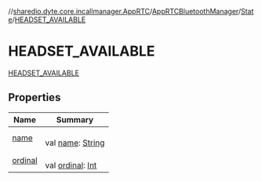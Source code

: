 //[shared](../../../../../index.md)[io.dyte.core.incallmanager.AppRTC](../../../index.md)/[AppRTCBluetoothManager](../../index.md)/[State](../index.md)/[HEADSET_AVAILABLE](index.md)

# HEADSET_AVAILABLE


[HEADSET_AVAILABLE](index.md)

## Properties

| Name | Summary |
|---|---|
| [name](../../../../com.dyte.mobilecorekmm.incallmanager/-in-call-manager-module/-audio-manager-state/-r-u-n-n-i-n-g/index.md#-372974862%2FProperties%2F-270334668) | <br/>val [name](../../../../com.dyte.mobilecorekmm.incallmanager/-in-call-manager-module/-audio-manager-state/-r-u-n-n-i-n-g/index.md#-372974862%2FProperties%2F-270334668): [String](https://kotlinlang.org/api/latest/jvm/stdlib/kotlin/-string/index.html) |
| [ordinal](../../../../com.dyte.mobilecorekmm.incallmanager/-in-call-manager-module/-audio-manager-state/-r-u-n-n-i-n-g/index.md#-739389684%2FProperties%2F-270334668) | <br/>val [ordinal](../../../../com.dyte.mobilecorekmm.incallmanager/-in-call-manager-module/-audio-manager-state/-r-u-n-n-i-n-g/index.md#-739389684%2FProperties%2F-270334668): [Int](https://kotlinlang.org/api/latest/jvm/stdlib/kotlin/-int/index.html) |

